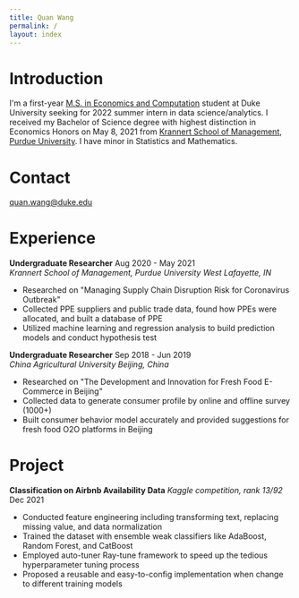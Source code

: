 ```yaml
---
title: Quan Wang
permalink: /
layout: index 
---
```


# Introduction
I'm a first-year [M.S. in Economics and Computation](https://econ.duke.edu/masters-programs/degree-programs/msec) student at Duke University seeking for 2022 summer intern in data science/analytics. I received my Bachelor of Science degree with highest distinction in Economics Honors on May 8, 2021 from [Krannert School of Management](https://www.krannert.purdue.edu/), [Purdue University](https://www.purdue.edu/). I have minor in Statistics and Mathematics.

# Contact
quan.wang@duke.edu

# Experience
**Undergraduate Researcher**                            Aug 2020 - May 2021  
*Krannert School of Management, Purdue University*     *West Lafayette, IN*
- Researched on "Managing Supply Chain Disruption Risk for Coronavirus Outbreak"
- Collected PPE suppliers and public trade data, found how PPEs were allocated, and built a database of PPE
- Utilized machine learning and regression analysis to build prediction models and conduct hypothesis test

**Undergraduate Researcher**        Sep 2018 - Jun 2019  
*China Agricultural University*        *Beijing, China*
-    Researched on "The Development and Innovation for Fresh Food E-Commerce in Beijing"
-    Collected data to generate consumer profile by online and offline survey (1000+)
-    Built consumer behavior model accurately and provided suggestions for fresh food O2O platforms in Beijing

# Project
**Classification on Airbnb Availability Data**  *Kaggle competition, rank 13/92*     Dec 2021
- Conducted feature engineering including transforming text, replacing missing value, and data normalization
- Trained the dataset with ensemble weak classifiers like AdaBoost, Random Forest, and CatBoost
- Employed auto-tuner Ray-tune framework to speed up the tedious hyperparameter tuning process
- Proposed a reusable and easy-to-config implementation when change to different training models
